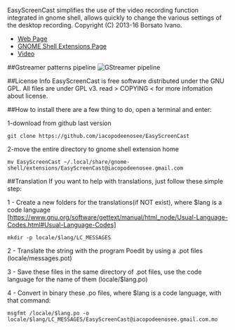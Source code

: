 EasyScreenCast simplifies the use of the video recording function integrated in gnome shell, allows quickly to change the various settings of the desktop recording.
Copyright (C) 2013-16 Borsato Ivano.

* [Web Page](http://iacopodeenosee.wordpress.com/)
* [GNOME Shell Extensions Page](https://extensions.gnome.org/extension/690/easyscreencast/)
* [Video](https://youtu.be/81E9AruraKU)

##Gstreamer patterns pipeline
![GStreamer  pipeline](https://iacopodeenosee.files.wordpress.com/2016/03/gstreamer_pipeline_diagram.jpeg "GSP pipeline")

##License Info
EasyScreenCast is free software distributed under the GNU GPL.
All files are under GPL v3.
read > COPYING < for more infomation about license.

##How to install
there are a few thing to do, open a terminal and enter:

1-download from github last version

    git clone https://github.com/iacopodeenosee/EasyScreenCast


2-move the entire directory to gnome shell extension home

    mv EasyScreenCast ~/.local/share/gnome-shell/extensions/EasyScreenCast@iacopodeenosee.gmail.com


##Translation
If you want to help with translations, just follow these simple step:

1 - Create a new folders for the translations(if NOT exist), where $lang is a code language [https://www.gnu.org/software/gettext/manual/html_node/Usual-Language-Codes.html#Usual-Language-Codes]

    mkdir -p locale/$lang/LC_MESSAGES

2 - Translate the string with the program Poedit by using a .pot files (locale/messages.pot)

3 - Save these files in the same directory of .pot files, use the code language for the name of them (locale/$lang.po)

4 - Convert in binary these .po files, where $lang is a code language, with that command:

    msgfmt /locale/$lang.po -o locale/$lang/LC_MESSAGES/EasyScreenCast@iacopodeenosee.gmail.com.mo
